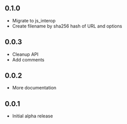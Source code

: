 ## 0.1.0

* Migrate to js_interop
* Create filename by sha256 hash of URL and options

## 0.0.3

* Cleanup API
* Add comments

## 0.0.2

* More documentation

## 0.0.1

* Initial alpha release
